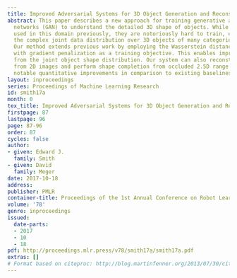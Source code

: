 ```yaml
---
title: Improved Adversarial Systems for 3D Object Generation and Reconstruction
abstract: This paper describes a new approach for training generative adversarial
  networks (GAN) to understand the detailed 3D shape of objects. While GANs have been
  used in this domain previously, they are notoriously hard to train, especially for
  the complex joint data distribution over 3D objects of many categories and orientations.
  Our method extends previous work by employing the Wasserstein distance normalized
  with gradient penalization as a training objective. This enables improved generation
  from the joint object shape distribution. Our system can also reconstruct 3D shape
  from 2D images and perform shape completion from occluded 2.5D range scans. We achieve
  notable quantitative improvements in comparison to existing baselines.
layout: inproceedings
series: Proceedings of Machine Learning Research
id: smith17a
month: 0
tex_title: Improved Adversarial Systems for 3D Object Generation and Reconstruction
firstpage: 87
lastpage: 96
page: 87-96
order: 87
cycles: false
author:
- given: Edward J.
  family: Smith
- given: David
  family: Meger
date: 2017-10-18
address: 
publisher: PMLR
container-title: Proceedings of the 1st Annual Conference on Robot Learning
volume: '78'
genre: inproceedings
issued:
  date-parts:
  - 2017
  - 10
  - 18
pdf: http://proceedings.mlr.press/v78/smith17a/smith17a.pdf
extras: []
# Format based on citeproc: http://blog.martinfenner.org/2013/07/30/citeproc-yaml-for-bibliographies/
---
```

